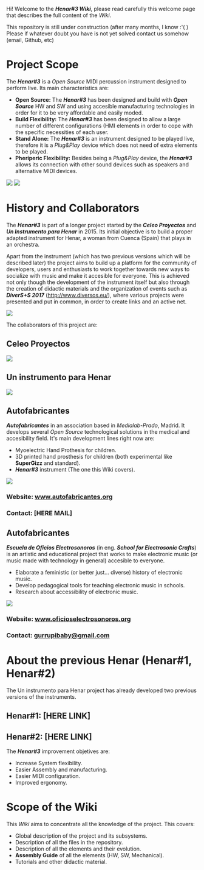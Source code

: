 Hi! Welcome to the **_Henar#3 Wiki_**, please read carefully this welcome page that describes the full content of the _Wiki_.

This repository is still under construction (after many months, I know :'( ) Please if whatever doubt you have is not yet solved contact us somehow (email, Github, etc)


# Project Scope
The **_Henar#3_** is a _Open Source_ MIDI percussion instrument designed to perform live. Its main characteristics are:
* **Open Source:** The **_Henar#3_** has been designed and build with **_Open Source_** HW and SW and using accesible manufacturing technologies in order for it to be very affordable and easily moded.
* **Build Flexibility:** The **_Henar#3_** has been designed to allow a large number of different configurations (HMI elements in order to cope with the specific necessities of each user.
* **Stand Alone:** The **_Henar#3_** is an instrument designed to be played live, therefore it is a _Plug&Play_ device which does not need of extra elements to be played.
* **Pheriperic Flexibility:** Besides being a _Plug&Play_ device, the **_Henar#3_** allows its connection with other sound devices such as speakers and alternative MIDI devices.

![](https://github.com/Autofabricantes/Henar-3/blob/master/00_General/01_ProjectImages/H3_GeneralPhoto_0.jpg?raw=true)
![](https://github.com/Autofabricantes/Henar-3/blob/master/00_General/01_ProjectImages/H3_GeneralPhoto_1.jpg?raw=true)

# History and Collaborators
The **_Henar#3_** is part of a longer project started by the **_Celeo Proyectos_** and **_Un Instrumento para Henar_** in 2015. Its initial objective is to build a proper adapted instrument for Henar, a woman from Cuenca (Spain) that plays in an orchestra.

Apart from the instrument (which has two previous versions which will be described later) the project aims to build up a platform for the community of developers, users and enthusiasts to work together towards new ways to socialize with music and make it accesible for everyone. This is achieved not only though the development of the instrument itself but also through the creation of didactic materials and the organization of events such as **_DiverS+S 2017_** (http://www.diversos.eu/), where various projects were presented and put in common, in order to create links and an active net.

![](https://github.com/Autofabricantes/Henar-3/blob/master/00_General/00_Logos/Logo_Diversos.png?raw=true)

The collaborators of this project are:
## Celeo Proyectos

![](https://github.com/Autofabricantes/Henar-3/blob/master/00_General/00_Logos/Logo_CeleoProyectos.png?raw=true)

## Un instrumento para Henar

![](https://github.com/Autofabricantes/Henar-3/blob/master/00_General/00_Logos/Logo_UnInstrumentoParaHenar.png?raw=true)

## Autofabricantes
**_Autofabricantes_** in an association based in _Medialab-Prado_, Madrid. It develops several _Open Source_ technological solutions in the medical and accesibility field. It's main development lines right now are:
* Myoelectric Hand Prothesis for children.
* 3D printed hand prosthesis for children (both experimental like __SuperGizz__ and standard).
* **_Henar#3_** instrument (The one this Wiki covers).

![](https://github.com/Autofabricantes/Henar-3/blob/master/00_General/00_Logos/Logo_Autofabricantes.png?raw=true)

### Website: www.autofabricantes.org
### Contact: [HERE MAIL]

## Autofabricantes
_**Escuela de Oficios Electrosonoros**_ (in eng. _**School for Electrosonic Crafts**_) is an artistic and educational project that works to make electronic music (or music made with technology in general) accesible to everyone. 

*  Elaborate a feministic (or better just... diverse) history of electronic music.
*  Develop pedagogical tools for teaching electronic music in schools.
*  Research about accessibility of electronic music.

![](https://github.com/Autofabricantes/Henar-3/blob/master/00_General/00_Logos/Logo_EscuelaOficiosElectrosonoros.png?raw=true)

### Website: www.oficioselectrosonoros.org
### Contact: gurrupibaby@gmail.com


# About the previous Henar (Henar#1, Henar#2)
The Un instrumento para Henar project has already developed two previous versions of the instruments.

## Henar#1: [HERE LINK]
## Henar#2: [HERE LINK]

The **_Henar#3_** improvement objetives are:
* Increase System flexibility.
* Easier Assembly and manufacturing.
* Easier MIDI configuration.
* Improved ergonomy.

# Scope of the Wiki
This _Wiki_ aims to concentrate all the knowledge of the project. This covers:
* Global description of the project and its subsystems.
* Description of all the files in the repository.
* Description of all the elements and their evolution.
* **Assembly Guide** of all the elements (HW, SW, Mechanical).
* Tutorials and other didactic material.
